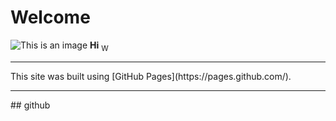 # Welcome
![This is an image](https://octodex.github.com/images/puddle_jumper_octodex.jpg)
**Hi**
<sub>W</sub>
<hr>
This site was built using [GitHub Pages](https://pages.github.com/).
<hr>
## github
